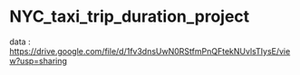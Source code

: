 # NYC_taxi_trip_duration_project
data : https://drive.google.com/file/d/1fv3dnsUwN0RStfmPnQFtekNUvlsTIysE/view?usp=sharing
